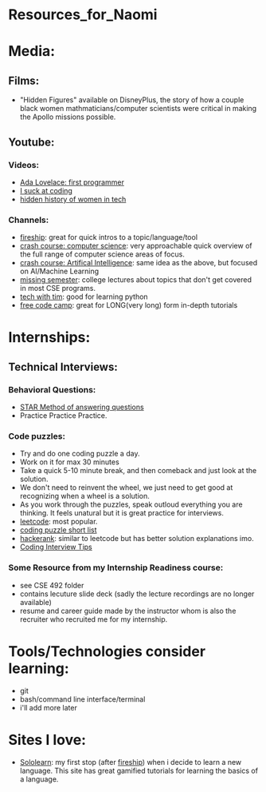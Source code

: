 # Resources_for_Naomi

# Media:
## Films:
- "Hidden Figures" available on DisneyPlus, the story of how a couple black women mathmaticians/computer scientists were critical in making the Apollo missions possible.

## Youtube:
### Videos:
  - [Ada Lovelace: first programmer](https://www.youtube.com/watch?v=1QQ3gWmd20s&ab_channel=TEDxTalks)
  - [I suck at coding](https://youtu.be/GvBgPBVcjEM)
  - [hidden history of women in tech](https://www.youtube.com/watch?v=7YPlrs9-IVM&ab_channel=TEDArchive)
### Channels:
  - [fireship](https://www.youtube.com/c/Fireship): great for quick intros to a topic/language/tool
  - [crash course: computer science](https://www.youtube.com/watch?v=tpIctyqH29Q&list=PL8dPuuaLjXtNlUrzyH5r6jN9ulIgZBpdo&ab_channel=CrashCourse): very approachable quick overview of the full range of computer science areas of focus.
  - [crash course: Artifical Intelligence](https://www.youtube.com/watch?v=GvYYFloV0aA&list=PL8dPuuaLjXtO65LeD2p4_Sb5XQ51par_b&ab_channel=CrashCourse): same idea as the above, but focused on AI/Machine Learning
  - [missing semester](https://www.youtube.com/c/MissingSemester): college lectures about topics that don't get covered in most CSE programs.
  - [tech with tim](https://www.youtube.com/c/TechWithTim): good for learning python
  - [free code camp](https://www.youtube.com/c/Freecodecamp): great for LONG(very long) form in-depth tutorials


# Internships:
## Technical Interviews:
### Behavioral Questions:
  - [STAR Method of answering questions](https://www.indeed.com/career-advice/interviewing/how-to-use-the-star-interview-response-technique)
  - Practice Practice Practice.
### Code puzzles:
  - Try and do one coding puzzle a day.
  - Work on it for max 30 minutes
  - Take a quick 5-10 minute break, and then comeback and just look at the solution.
  -  We don't need to reinvent the wheel, we just need to get good at recognizing when a wheel is a solution.
  -  As you work through the puzzles, speak outloud everything you are thinking. It feels unatural but it is great practice for interviews.
  - [leetcode](https://leetcode.com/): most popular.
  - [coding puzzle short list](https://leetcode.com/discuss/general-discussion/460599/blind-75-leetcode-questions)
  - [hackerank](https://www.hackerrank.com/): similar to leetcode but has better solution explanations imo.
  - [Coding Interview Tips](https://www.freecodecamp.org/news/coding-interviews-for-dummies-5e048933b82b/)
### Some Resource from my Internship Readiness course:
  - see CSE 492 folder
  - contains lecuture slide deck (sadly the lecture recordings are no longer available)
  - resume and career guide made by the instructor whom is also the recruiter who recruited me for my internship.



# Tools/Technologies consider learning:
- git
- bash/command line interface/terminal
- i'll add more later


# Sites I love:
- [Sololearn](https://www.sololearn.com/): my first stop (after [fireship](https://www.youtube.com/c/Fireship)) when i decide to learn a new language. This site has great gamified tutorials for learning the basics of a language.
